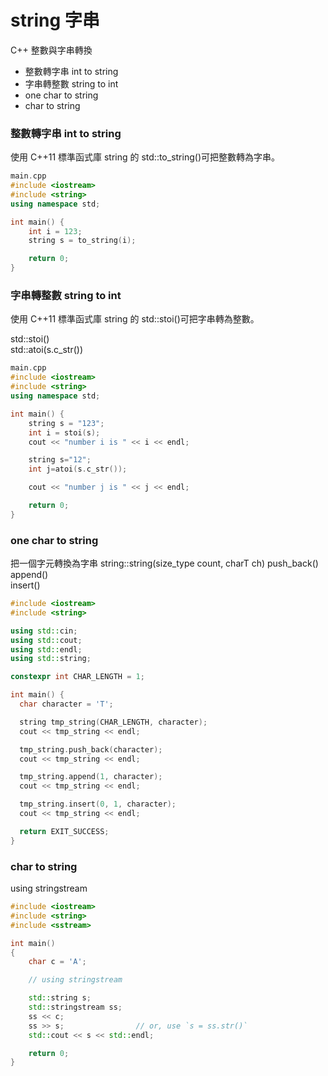 # string 字串

C++ 整數與字串轉換

* 整數轉字串 int to string
* 字串轉整數 string to int
* one char to string
* char to string

### 整數轉字串 int to string

使用 C++11 標準函式庫 string 的 std::to_string()可把整數轉為字串。

```c++
main.cpp
#include <iostream>
#include <string>
using namespace std;

int main() {
    int i = 123;
    string s = to_string(i);

    return 0;
}
```

### 字串轉整數 string to int

使用 C++11 標準函式庫 string 的 std::stoi()可把字串轉為整數。

std::stoi()  
std::atoi(s.c_str())

```c++
main.cpp
#include <iostream>
#include <string>
using namespace std;

int main() {
    string s = "123";
    int i = stoi(s);
    cout << "number i is " << i << endl;

    string s="12";
    int j=atoi(s.c_str());

    cout << "number j is " << j << endl;

    return 0;
}
```

### one char to string

把一個字元轉換為字串
string::string(size_type count, charT ch)
push_back()  
append()  
insert()

```c++
#include <iostream>
#include <string>

using std::cin;
using std::cout;
using std::endl;
using std::string;

constexpr int CHAR_LENGTH = 1;

int main() {
  char character = 'T';

  string tmp_string(CHAR_LENGTH, character);
  cout << tmp_string << endl;

  tmp_string.push_back(character);
  cout << tmp_string << endl;

  tmp_string.append(1, character);
  cout << tmp_string << endl;

  tmp_string.insert(0, 1, character);
  cout << tmp_string << endl;

  return EXIT_SUCCESS;
}
```

### char to string

using stringstream

```c++
#include <iostream>
#include <string>
#include <sstream>

int main()
{
    char c = 'A';

    // using stringstream

    std::string s;
    std::stringstream ss;
    ss << c;
    ss >> s;                // or, use `s = ss.str()`
    std::cout << s << std::endl;

    return 0;
}
```
